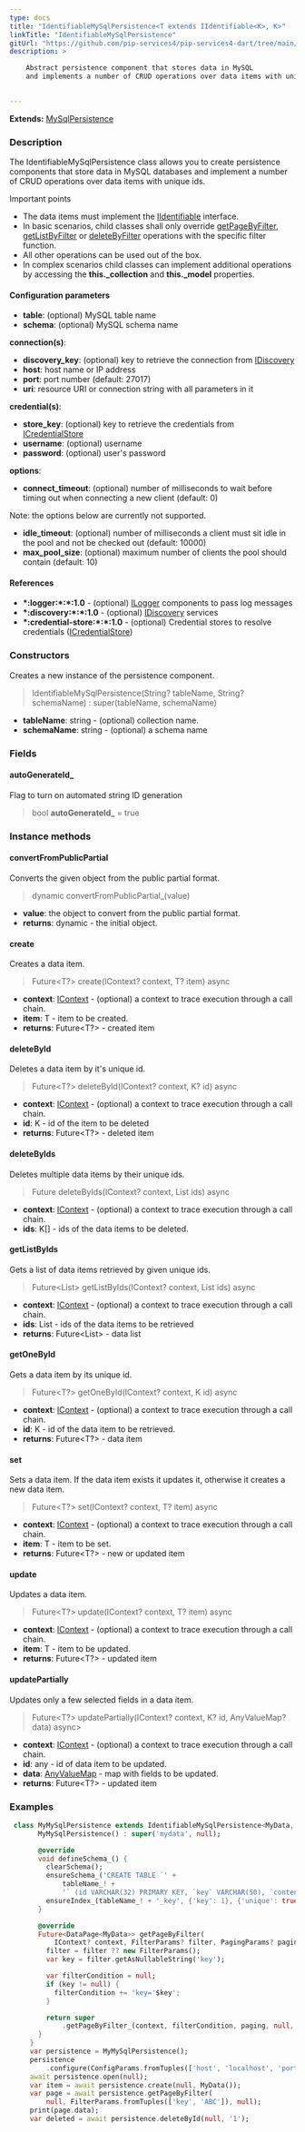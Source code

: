 ```yaml
---
type: docs
title: "IdentifiableMySqlPersistence<T extends IIdentifiable<K>, K>"
linkTitle: "IdentifiableMySqlPersistence"
gitUrl: "https://github.com/pip-services4/pip-services4-dart/tree/main/pip-services4-mysql-dart"
description: >

    Abstract persistence component that stores data in MySQL
    and implements a number of CRUD operations over data items with unique ids.
    

---
```


**Extends:** [MySqlPersistence<T>](../mysql_persistence)

### Description

The IdentifiableMySqlPersistence class allows you to create persistence components that store data in MySQL databases and implement a number of CRUD operations over data items with unique ids.

Important points

- The data items must implement the [IIdentifiable](../../../data/data/iidentifiable) interface.
- In basic scenarios, child classes shall only override [getPageByFilter](../mysql_persistence/#getpagebyfilter), [getListByFilter](../mysql_persistence/#getlistbyfilter) or [deleteByFilter](../mysql_persistence/#deletebyfilter) operations with the specific filter function.
- All other operations can be used out of the box. 
- In complex scenarios child classes can implement additional operations by accessing the **this._collection** and **this._model** properties.

#### Configuration parameters

- **table**: (optional) MySQL table name
- **schema**: (optional) MySQL schema name

**connection(s)**:
- **discovery_key**: (optional) key to retrieve the connection from [IDiscovery](../../../config/connect/idiscovery)
- **host**: host name or IP address
- **port**: port number (default: 27017)
- **uri**: resource URI or connection string with all parameters in it

**credential(s)**:
- **store_key**: (optional) key to retrieve the credentials from [ICredentialStore](../../../config/auth/icredential_store)
- **username**: (optional) username
- **password**: (optional) user's password

**options**:
- **connect_timeout**: (optional) number of milliseconds to wait before timing out when connecting a new client (default: 0)

 Note: the options below are currently not supported.
- **idle_timeout**: (optional) number of milliseconds a client must sit idle in the pool and not be checked out (default: 10000)
- **max_pool_size**: (optional) maximum number of clients the pool should contain (default: 10)


#### References
- **\*:logger:\*:\*:1.0** - (optional) [ILogger](../../../observability/log/ilogger) components to pass log messages
- **\*:discovery:\*:\*:1.0** - (optional) [IDiscovery](../../../config/connect/idiscovery) services
- **\*:credential-store:\*:\*:1.0** - (optional) Credential stores to resolve credentials ([ICredentialStore](../../../config/auth/icredential_store))


### Constructors
Creates a new instance of the persistence component.

> IdentifiableMySqlPersistence(String? tableName, String? schemaName) : super(tableName, schemaName)

- **tableName**: string - (optional) collection name.
- **schemaName**: string - (optional) a schema name


### Fields

<span class="hide-title-link">

#### autoGenerateId_

Flag to turn on automated string ID generation

> bool **autoGenerateId_** = true

</span>

### Instance methods

#### convertFromPublicPartial
Converts the given object from the public partial format.

> dynamic convertFromPublicPartial_(value)

- **value**: the object to convert from the public partial format.
- **returns**: dynamic - the initial object.


#### create
Creates a data item.

> Future<T?> create(IContext? context, T? item) async

- **context**: [IContext](../../../components/context/icontext) - (optional) a context to trace execution through a call chain.
- **item**: T - item to be created.
- **returns**: Future<T?> - created item


#### deleteById
Deletes a data item by it's unique id.

> Future<T?> deleteById(IContext? context, K? id) async

- **context**: [IContext](../../../components/context/icontext) - (optional) a context to trace execution through a call chain.
- **id**: K - id of the item to be deleted
- **returns**: Future<T?> - deleted item


#### deleteByIds
Deletes multiple data items by their unique ids.

> Future<void> deleteByIds(IContext? context, List<K> ids) async

- **context**: [IContext](../../../components/context/icontext) - (optional) a context to trace execution through a call chain.
- **ids**: K[] - ids of the data items to be deleted.

#### getListByIds
Gets a list of data items retrieved by given unique ids.

> Future<List<T>> getListByIds(IContext? context, List<K> ids) async

- **context**: [IContext](../../../components/context/icontext) - (optional) a context to trace execution through a call chain.
- **ids**: List<K> - ids of the data items to be retrieved
- **returns**: Future<List<T>> - data list


#### getOneById
Gets a data item by its unique id.

> Future<T?> getOneById(IContext? context, K id) async

- **context**: [IContext](../../../components/context/icontext) - (optional) a context to trace execution through a call chain.
- **id**: K - id of the data item to be retrieved.
- **returns**: Future<T?> - data item


#### set
Sets a data item. If the data item exists it updates it,
otherwise it creates a new data item.

> Future<T?> set(IContext? context, T? item) async

- **context**: [IContext](../../../components/context/icontext) - (optional) a context to trace execution through a call chain.
- **item**: T - item to be set.
- **returns**: Future<T?> - new or updated item


#### update
Updates a data item.

> Future<T?> update(IContext? context, T? item) async

- **context**: [IContext](../../../components/context/icontext) - (optional) a context to trace execution through a call chain.
- **item**: T - item to be updated.
- **returns**: Future<T?> - updated item


#### updatePartially
Updates only a few selected fields in a data item.

> Future<T?> updatePartially(IContext? context, K? id, AnyValueMap? data) async>

- **context**: [IContext](../../../components/context/icontext) - (optional) a context to trace execution through a call chain.
- **id**: any - id of data item to be updated.
- **data**: [AnyValueMap](../../../commons/data/any_value_map) - map with fields to be updated.
- **returns**: Future<T?> - updated item

### Examples
```dart
 class MyMySqlPersistence extends IdentifiableMySqlPersistence<MyData, String> {
       MyMySqlPersistence() : super('mydata', null);

       @override
       void defineSchema_() {
         clearSchema();
         ensureSchema_('CREATE TABLE `' +
             tableName_! +
             '` (id VARCHAR(32) PRIMARY KEY, `key` VARCHAR(50), `content` TEXT)');
         ensureIndex_(tableName_! + '_key', {'key': 1}, {'unique': true});
       }

       @override
       Future<DataPage<MyData>> getPageByFilter(
           IContext? context, FilterParams? filter, PagingParams? paging) async {
         filter = filter ?? new FilterParams();
         var key = filter.getAsNullableString('key');

         var filterCondition = null;
         if (key != null) {
           filterCondition += 'key='$key';
         }

         return super
             .getPageByFilter_(context, filterCondition, paging, null, null);
       }
     }
     var persistence = MyMySqlPersistence();
     persistence
         .configure(ConfigParams.fromTuples(['host', 'localhost', 'port', 27017]));
     await persistence.open(null);
     var item = await persistence.create(null, MyData());
     var page = await persistence.getPageByFilter(
         null, FilterParams.fromTuples(['key', 'ABC']), null);
     print(page.data);
     var deleted = await persistence.deleteById(null, '1');
```
